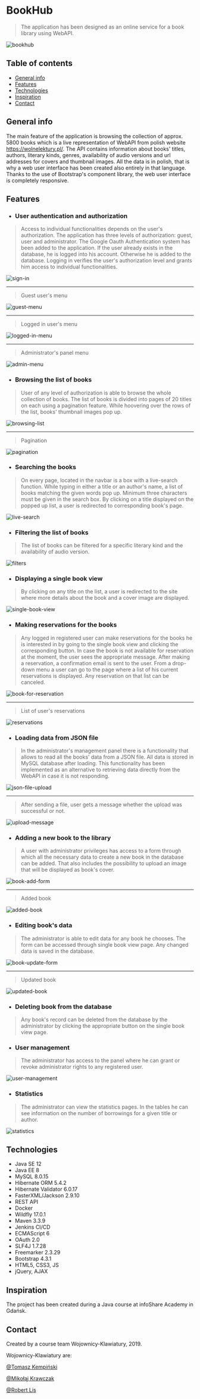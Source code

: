 # BookHub
> The application has been designed as an online service for a book library using WebAPI. 

![bookhub](./docs/bookhub.png) 

## Table of contents
* [General info](#general-info)
* [Features](#features)
* [Technologies](#technologies)
* [Inspiration](#inspiration)
* [Contact](#contact)

## General info
The main feature of the application is browsing the collection of approx. 5800 books which is a live representation of WebAPI from polish website https://wolnelektury.pl/. The API contains information about books' titles, authors, literary kinds, genres, availability of audio versions and url addresses for covers and thumbnail images. All the data is in polish, that is why a web user interface has been created also entirely in that language. Thanks to the use of Bootstrap's component library, the web user interface is completely responsive.

## Features

- ### User authentication and authorization
> Access to individual functionalities depends on the user's authorization. The application has three levels of authorization: 
guest, user and administrator.
The Google Oauth Authentication system has been added to the application. If the user already exists in the database, he is logged into 
his account. Otherwise he is added to the database. 
Logging in verifies the user's authorization level and grants him access to individual functionalities.

![sign-in](./docs/sign-in.png) 
_________________
> Guest user's menu

![guest-menu](./docs/guest-menu.png) 
_________________

> Logged in user's menu

![logged-in-menu](./docs/logged-in-menu.png) 
_________________

> Administrator's panel menu

![admin-menu](./docs/admin-menu.png) 

- ### Browsing the list of books
> User of any level of authorization is able to browse the whole collection of books. The list of books is divided into pages of 20 titles on each using a pagination feature. While hoovering over the rows of the list, books' thumbnail images pop up. 

![browsing-list](./docs/browsing.png) 
_________________

> Pagination

![pagination](./docs/pagination.png) 

- ### Searching the books
> On every page, located in the navbar is a box with a live-search function. While typing in either a title or an author's name, a list of books matching the given words pop up. Minimum three characters must be given in the search box. By clicking on a title displayed on the popped up list, a user is redirected to corresponding book's page. 

![live-search](./docs/live-search.png) 

- ### Filtering the list of books 
> The list of books can be filtered for a specific literary kind and the availability of audio version.

![filters](./docs/filters.png) 

- ### Displaying a single book view
> By clicking on any title on the list, a user is redirected to the site where more details about the book and a cover image are displayed.

![single-book-view](./docs/single-book-view.png) 

- ### Making reservations for the books
> Any logged in registered user can make reservations for the books he is interested in by going to the single book view and clicking the corresponding button. In case the book is not available for reservation at the moment, the user sees the appropriate message. After making a reservation, a confirmation email is sent to the user. From a drop-down menu a user can go to the page where a list of his current reservations is displayed. Any reservation on that list can be canceled.

![book-for-reservation](./docs/book-for-reservation.png) 
_________________

> List of user's reservations

![reservations](./docs/reservations.png) 

- ### Loading data from JSON file
> In the administrator's management panel there is a functionality that allows to read all the books' data from a JSON file. All data is stored in MySQL database after loading. This functionality has been implemented as an alternative to retrieving data directly from the WebAPI in case it is not responding.

![json-file-upload](./docs/json-upload.png) 
_________________

> After sending a file, user gets a message whether the upload was successful or not.

![upload-message](./docs/successful-upload.png) 

- ### Adding a new book to the library
> A user with administrator privileges has access to a form through which all the necessary data to create a new book in the database can be added. That also includes the possibility to upload an image that will be displayed as book's cover.

![book-add-form](./docs/book-add-empty-form.png) 
_________________

> Added book

![added-book](./docs/added-book.png) 
 
- ### Editing book's data
> The administrator is able to edit data for any book he chooses. The form can be accessed through single book view page. Any changed data is saved in the database.

![book-update-form](./docs/book-update-form.png) 
_________________

> Updated book

![updated-book](./docs/book-after-update.png) 

- ### Deleting book from the database
> Any book's record can be deleted from the database by the administrator by clicking the appropriate button on the single book view page.

- ### User management
> The administrator has access to the panel where he can grant or revoke administrator rights to any registered user.

![user-management](./docs/user-management.png) 


- ### Statistics
> The administrator can view the statistics pages. In the tables he can see information on the number of borrowings for a given title or author.

![statistics](docs/book-res-statistics.png) 


## Technologies
* Java SE 12
* Java EE 8
* MySQL 8.0.15
* Hibernate ORM 5.4.2
* Hibernate Validator 6.0.17
* FasterXML/Jackson 2.9.10
* REST API
* Docker
* Wildfly 17.0.1
* Maven 3.3.9
* Jenkins CI/CD
* ECMAScript 6
* OAuth 2.0
* SLF4J 1.7.28
* Freemarker 2.3.29
* Bootstrap 4.3.1
* HTML5, CSS3, JS
* jQuery, AJAX

## Inspiration
The project has been created during a Java course at infoShare Academy in Gdańsk.

## Contact
Created by a course team Wojownicy-Klawiatury, 2019.

Wojownicy-Klawiatury are:

[@Tomasz Kempiński](https://github.com/tomasz-kempinski)

[@Mikołąj Krawczak](https://github.com/Mikolaj-Kr)

[@Robert Lis](https://github.com/RobertLis0023)

